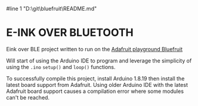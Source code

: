 #line 1 "D:\\git\\bluefruit\\README.md"
# E-INK OVER BLUETOOTH
Eink over BLE project written to run on the [Adafruit playground Bluefruit](https://www.adafruit.com/product/4333)

Will start of using the Arduino IDE to program and leverage the simplicity of using the `.ino` `setup()` and `loop()` functions.

To successfully compile this project, install Arduino 1.8.19 then install the latest board support from Adafruit. Using older Arduino IDE with the latest Adafruit board support causes a compilation error where some modules can't be reached.